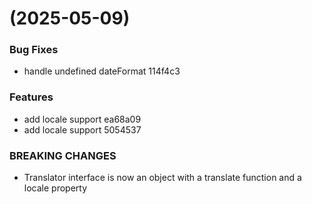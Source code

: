 #  (2025-05-09)


### Bug Fixes

* handle undefined dateFormat 114f4c3


### Features

* add locale support ea68a09
* add locale support 5054537


### BREAKING CHANGES

* Translator interface is now an object with a translate function and a locale property



